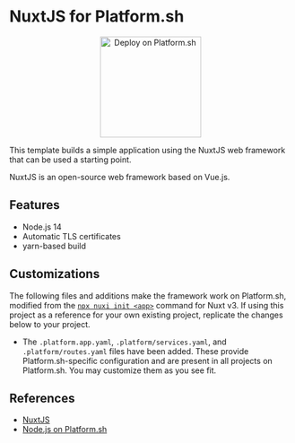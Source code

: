 # NuxtJS for Platform.sh

<p align="center">
<a href="https://console.platform.sh/projects/create-project?template=https://raw.githubusercontent.com/platformsh/template-builder/master/templates/nuxtjs/.platform.template.yaml&utm_content=nuxtjs&utm_source=github&utm_medium=button&utm_campaign=deploy_on_platform">
    <img src="https://platform.sh/images/deploy/lg-blue.svg" alt="Deploy on Platform.sh" width="180px" />
</a>
</p>

This template builds a simple application using the NuxtJS web framework that can be used a starting point.

NuxtJS is an open-source web framework based on Vue.js.

## Features

* Node.js 14
* Automatic TLS certificates
* yarn-based build

## Customizations

The following files and additions make the framework work on Platform.sh, modified from the [`npx nuxi init <app>`](https://nuxt.new/) command for Nuxt v3.
If using this project as a reference for your own existing project, replicate the changes below to your project.

* The `.platform.app.yaml`, `.platform/services.yaml`, and `.platform/routes.yaml` files have been added. These provide Platform.sh-specific configuration and are present in all projects on Platform.sh. You may customize them as you see fit.

## References

* [NuxtJS](https://nuxtjs.org/)
* [Node.js on Platform.sh](https://docs.platform.sh/languages/nodejs.html)
